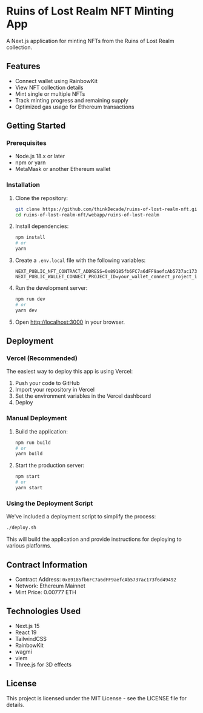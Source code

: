 # Ruins of Lost Realm NFT Minting App

A Next.js application for minting NFTs from the Ruins of Lost Realm collection.

## Features

- Connect wallet using RainbowKit
- View NFT collection details
- Mint single or multiple NFTs
- Track minting progress and remaining supply
- Optimized gas usage for Ethereum transactions

## Getting Started

### Prerequisites

- Node.js 18.x or later
- npm or yarn
- MetaMask or another Ethereum wallet

### Installation

1. Clone the repository:
   ```bash
   git clone https://github.com/thinkDecade/ruins-of-lost-realm-nft.git
   cd ruins-of-lost-realm-nft/webapp/ruins-of-lost-realm
   ```

2. Install dependencies:
   ```bash
   npm install
   # or
   yarn
   ```

3. Create a `.env.local` file with the following variables:
   ```
   NEXT_PUBLIC_NFT_CONTRACT_ADDRESS=0x89185fb6FC7a6dFF9aefcAb5737ac173f6d49492
   NEXT_PUBLIC_WALLET_CONNECT_PROJECT_ID=your_wallet_connect_project_id
   ```

4. Run the development server:
   ```bash
   npm run dev
   # or
   yarn dev
   ```

5. Open [http://localhost:3000](http://localhost:3000) in your browser.

## Deployment

### Vercel (Recommended)

The easiest way to deploy this app is using Vercel:

1. Push your code to GitHub
2. Import your repository in Vercel
3. Set the environment variables in the Vercel dashboard
4. Deploy

### Manual Deployment

1. Build the application:
   ```bash
   npm run build
   # or
   yarn build
   ```

2. Start the production server:
   ```bash
   npm start
   # or
   yarn start
   ```

### Using the Deployment Script

We've included a deployment script to simplify the process:

```bash
./deploy.sh
```

This will build the application and provide instructions for deploying to various platforms.

## Contract Information

- Contract Address: `0x89185fb6FC7a6dFF9aefcAb5737ac173f6d49492`
- Network: Ethereum Mainnet
- Mint Price: 0.00777 ETH

## Technologies Used

- Next.js 15
- React 19
- TailwindCSS
- RainbowKit
- wagmi
- viem
- Three.js for 3D effects

## License

This project is licensed under the MIT License - see the LICENSE file for details. 